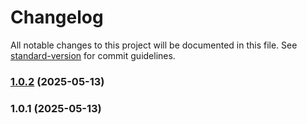 # Changelog

All notable changes to this project will be documented in this file. See [standard-version](https://github.com/conventional-changelog/standard-version) for commit guidelines.

### [1.0.2](https://github.com/dlimeb/cssium/compare/v1.0.1...v1.0.2) (2025-05-13)

### 1.0.1 (2025-05-13)
